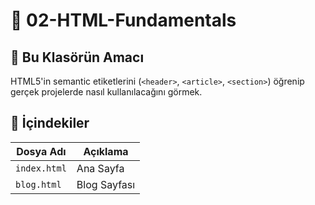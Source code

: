 # 📌 02-HTML-Fundamentals

## 🎯 **Bu Klasörün Amacı**

HTML5'in semantic etiketlerini (`<header>`, `<article>`, `<section>`) öğrenip gerçek projelerde nasıl kullanılacağını görmek.

## 📝 **İçindekiler**

| Dosya Adı    | Açıklama     |
| ------------ | ------------ |
| `index.html` | Ana Sayfa    |
| `blog.html`  | Blog Sayfası |
